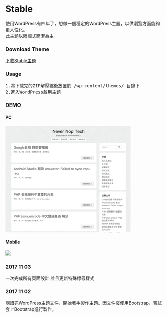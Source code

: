# Stable
使用WordPress有四年了，想做一個穩定的WordPress主題，以供瀏覽方面能夠更人性化。  
此主題以兩欄式簡潔為主。

### Download Theme
<a href="https://github.com/unromanticman/stable/releases">下載Stable主題</a>

### Usage
<pre>
1.將下載完的ZIP解壓縮後放置於 /wp-content/themes/ 目錄下
2.進入WordPress啟用主題
</pre>

### DEMO
#### PC  
<img width="400" src="https://github.com/unromanticman/stable/blob/master/screenshot.png?raw=true">  

#### Mobile
<img width="300" src="https://i.imgur.com/QD2Mia5.png">

### 2017 11 03
一次完成所有頁面設計
並且更新特殊標籤樣式

### 2017 11 02
閱讀完WordPress主題文件，開始著手製作主題。因文件沒使用Bootstrap，嘗試套上Bootstrap進行製作。
